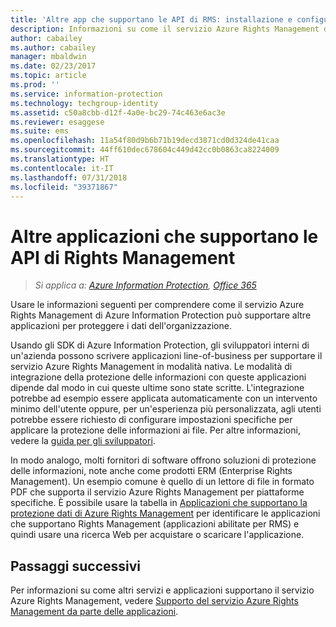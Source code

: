 ```yaml
---
title: 'Altre app che supportano le API di RMS: installazione e configurazione - AIP'
description: Informazioni su come il servizio Azure Rights Management di Azure Information Protection può supportare altre applicazioni per proteggere i dati dell'organizzazione.
author: cabailey
ms.author: cabailey
manager: mbaldwin
ms.date: 02/23/2017
ms.topic: article
ms.prod: ''
ms.service: information-protection
ms.technology: techgroup-identity
ms.assetid: c50a8cbb-d12f-4a0e-bc29-74c463e6ac3e
ms.reviewer: esaggese
ms.suite: ems
ms.openlocfilehash: 11a54f80d9b6b71b19decd3871cd0d324de41caa
ms.sourcegitcommit: 44ff610dec678604c449d42cc0b0863ca8224009
ms.translationtype: HT
ms.contentlocale: it-IT
ms.lasthandoff: 07/31/2018
ms.locfileid: "39371867"
---
```

# <a name="other-applications-that-support-the-rights-management-apis"></a>Altre applicazioni che supportano le API di Rights Management

>*Si applica a: [Azure Information Protection](https://azure.microsoft.com/pricing/details/information-protection), [Office 365](http://download.microsoft.com/download/E/C/F/ECF42E71-4EC0-48FF-AA00-577AC14D5B5C/Azure_Information_Protection_licensing_datasheet_EN-US.pdf)*

Usare le informazioni seguenti per comprendere come il servizio Azure Rights Management di Azure Information Protection può supportare altre applicazioni per proteggere i dati dell'organizzazione.

Usando gli SDK di Azure Information Protection, gli sviluppatori interni di un'azienda possono scrivere applicazioni line-of-business per supportare il servizio Azure Rights Management in modalità nativa. Le modalità di integrazione della protezione delle informazioni con queste applicazioni dipende dal modo in cui queste ultime sono state scritte. L'integrazione potrebbe ad esempio essere applicata automaticamente con un intervento minimo dell'utente oppure, per un'esperienza più personalizzata, agli utenti potrebbe essere richiesto di configurare impostazioni specifiche per applicare la protezione delle informazioni ai file. Per altre informazioni, vedere la [guida per gli sviluppatori](../develop/developers-guide.md).

In modo analogo, molti fornitori di software offrono soluzioni di protezione delle informazioni, note anche come prodotti ERM (Enterprise Rights Management). Un esempio comune è quello di un lettore di file in formato PDF che supporta il servizio Azure Rights Management per piattaforme specifiche. È possibile usare la tabella in [Applicazioni che supportano la protezione dati di Azure Rights Management](../get-started/requirements-applications.md) per identificare le applicazioni che supportano Rights Management (applicazioni abilitate per RMS) e quindi usare una ricerca Web per acquistare o scaricare l'applicazione.

## <a name="next-steps"></a>Passaggi successivi

Per informazioni su come altri servizi e applicazioni supportano il servizio Azure Rights Management, vedere [Supporto del servizio Azure Rights Management da parte delle applicazioni](applications-support.md).
